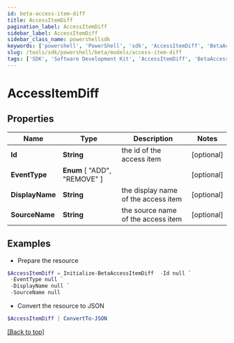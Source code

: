 ```yaml
---
id: beta-access-item-diff
title: AccessItemDiff
pagination_label: AccessItemDiff
sidebar_label: AccessItemDiff
sidebar_class_name: powershellsdk
keywords: ['powershell', 'PowerShell', 'sdk', 'AccessItemDiff', 'BetaAccessItemDiff'] 
slug: /tools/sdk/powershell/beta/models/access-item-diff
tags: ['SDK', 'Software Development Kit', 'AccessItemDiff', 'BetaAccessItemDiff']
---
```



# AccessItemDiff

## Properties

Name | Type | Description | Notes
------------ | ------------- | ------------- | -------------
**Id** | **String** | the id of the access item | [optional] 
**EventType** |  **Enum** [  "ADD",    "REMOVE" ] |  | [optional] 
**DisplayName** | **String** | the display name of the access item | [optional] 
**SourceName** | **String** | the source name of the access item | [optional] 

## Examples

- Prepare the resource
```powershell
$AccessItemDiff = Initialize-BetaAccessItemDiff  -Id null `
 -EventType null `
 -DisplayName null `
 -SourceName null
```

- Convert the resource to JSON
```powershell
$AccessItemDiff | ConvertTo-JSON
```


[[Back to top]](#) 

